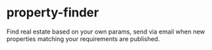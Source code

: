 # property-finder
Find real estate based on your own params, send via email when new properties matching your requirements are published.
